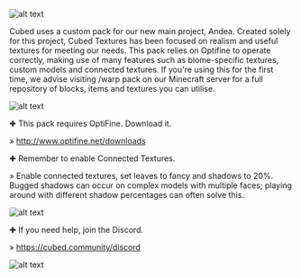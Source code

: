 
![alt text](https://i.imgur.com/uDekgeX.png "Cubed Textures")

Cubed uses a custom pack for our new main project, Andea. Created solely for this project, Cubed Textures has been focused on realism and useful textures for meeting our needs. This pack relies on Optifine to operate correctly, making use of many features such as biome-specific textures, custom models and connected textures. If you're using this for the first time, we advise visiting /warp pack on our Minecraft server for a full repository of blocks, items and textures you can utilise.

![alt text](https://i.imgur.com/NCqdzIZ.png "Requirements")

✚ This pack requires OptiFine. Download it.

  » http://www.optifine.net/downloads

✚ Remember to enable Connected Textures.

  » Enable connected textures, set leaves to fancy and shadows to 20%. Bugged shadows can occur on complex models with multiple faces; playing around with different shadow percentages can often solve this.

![alt text](https://i.imgur.com/GrXeHKF.png "Support")

✚ If you need help, join the Discord.

  » https://cubed.community/discord
  
![alt text](https://i.imgur.com/7YhMM0o.png "Hi there")

  
